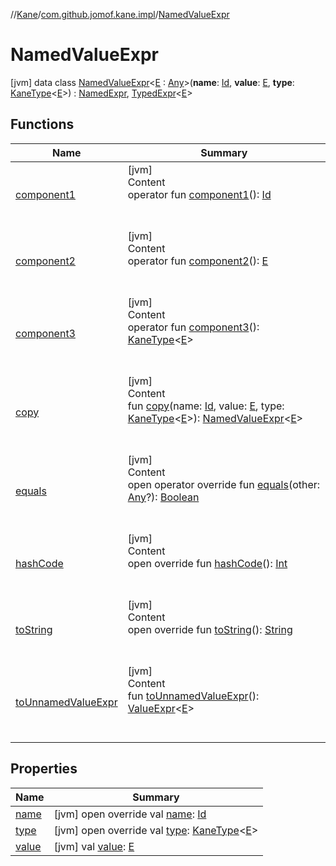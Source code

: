 //[Kane](../../index.md)/[com.github.jomof.kane.impl](../index.md)/[NamedValueExpr](index.md)



# NamedValueExpr  
 [jvm] data class [NamedValueExpr](index.md)<[E](index.md) : [Any](https://kotlinlang.org/api/latest/jvm/stdlib/kotlin/-any/index.html)>(**name**: [Id](../index.md#%5Bcom.github.jomof.kane.impl%2FId%2F%2F%2FPointingToDeclaration%2F%5D%2FClasslikes%2F-1834823388), **value**: [E](index.md), **type**: [KaneType](../../com.github.jomof.kane.impl.types/-kane-type/index.md)<[E](index.md)>) : [NamedExpr](../../com.github.jomof.kane/-named-expr/index.md), [TypedExpr](../../com.github.jomof.kane/-typed-expr/index.md)<[E](index.md)>    


## Functions  
  
|  Name|  Summary| 
|---|---|
| <a name="com.github.jomof.kane.impl/NamedValueExpr/component1/#/PointingToDeclaration/"></a>[component1](component1.md)| <a name="com.github.jomof.kane.impl/NamedValueExpr/component1/#/PointingToDeclaration/"></a>[jvm]  <br>Content  <br>operator fun [component1](component1.md)(): [Id](../index.md#%5Bcom.github.jomof.kane.impl%2FId%2F%2F%2FPointingToDeclaration%2F%5D%2FClasslikes%2F-1834823388)  <br><br><br>
| <a name="com.github.jomof.kane.impl/NamedValueExpr/component2/#/PointingToDeclaration/"></a>[component2](component2.md)| <a name="com.github.jomof.kane.impl/NamedValueExpr/component2/#/PointingToDeclaration/"></a>[jvm]  <br>Content  <br>operator fun [component2](component2.md)(): [E](index.md)  <br><br><br>
| <a name="com.github.jomof.kane.impl/NamedValueExpr/component3/#/PointingToDeclaration/"></a>[component3](component3.md)| <a name="com.github.jomof.kane.impl/NamedValueExpr/component3/#/PointingToDeclaration/"></a>[jvm]  <br>Content  <br>operator fun [component3](component3.md)(): [KaneType](../../com.github.jomof.kane.impl.types/-kane-type/index.md)<[E](index.md)>  <br><br><br>
| <a name="com.github.jomof.kane.impl/NamedValueExpr/copy/#kotlin.Any#TypeParam(bounds=[kotlin.Any])#com.github.jomof.kane.impl.types.KaneType[TypeParam(bounds=[kotlin.Any])]/PointingToDeclaration/"></a>[copy](copy.md)| <a name="com.github.jomof.kane.impl/NamedValueExpr/copy/#kotlin.Any#TypeParam(bounds=[kotlin.Any])#com.github.jomof.kane.impl.types.KaneType[TypeParam(bounds=[kotlin.Any])]/PointingToDeclaration/"></a>[jvm]  <br>Content  <br>fun [copy](copy.md)(name: [Id](../index.md#%5Bcom.github.jomof.kane.impl%2FId%2F%2F%2FPointingToDeclaration%2F%5D%2FClasslikes%2F-1834823388), value: [E](index.md), type: [KaneType](../../com.github.jomof.kane.impl.types/-kane-type/index.md)<[E](index.md)>): [NamedValueExpr](index.md)<[E](index.md)>  <br><br><br>
| <a name="kotlin/Any/equals/#kotlin.Any?/PointingToDeclaration/"></a>[equals](../../com.github.jomof.kane.impl.types/-double-algebraic-type/index.md#%5Bkotlin%2FAny%2Fequals%2F%23kotlin.Any%3F%2FPointingToDeclaration%2F%5D%2FFunctions%2F-1834823388)| <a name="kotlin/Any/equals/#kotlin.Any?/PointingToDeclaration/"></a>[jvm]  <br>Content  <br>open operator override fun [equals](../../com.github.jomof.kane.impl.types/-double-algebraic-type/index.md#%5Bkotlin%2FAny%2Fequals%2F%23kotlin.Any%3F%2FPointingToDeclaration%2F%5D%2FFunctions%2F-1834823388)(other: [Any](https://kotlinlang.org/api/latest/jvm/stdlib/kotlin/-any/index.html)?): [Boolean](https://kotlinlang.org/api/latest/jvm/stdlib/kotlin/-boolean/index.html)  <br><br><br>
| <a name="kotlin/Any/hashCode/#/PointingToDeclaration/"></a>[hashCode](../../com.github.jomof.kane.impl.types/-double-algebraic-type/index.md#%5Bkotlin%2FAny%2FhashCode%2F%23%2FPointingToDeclaration%2F%5D%2FFunctions%2F-1834823388)| <a name="kotlin/Any/hashCode/#/PointingToDeclaration/"></a>[jvm]  <br>Content  <br>open override fun [hashCode](../../com.github.jomof.kane.impl.types/-double-algebraic-type/index.md#%5Bkotlin%2FAny%2FhashCode%2F%23%2FPointingToDeclaration%2F%5D%2FFunctions%2F-1834823388)(): [Int](https://kotlinlang.org/api/latest/jvm/stdlib/kotlin/-int/index.html)  <br><br><br>
| <a name="com.github.jomof.kane.impl/NamedValueExpr/toString/#/PointingToDeclaration/"></a>[toString](to-string.md)| <a name="com.github.jomof.kane.impl/NamedValueExpr/toString/#/PointingToDeclaration/"></a>[jvm]  <br>Content  <br>open override fun [toString](to-string.md)(): [String](https://kotlinlang.org/api/latest/jvm/stdlib/kotlin/-string/index.html)  <br><br><br>
| <a name="com.github.jomof.kane.impl/NamedValueExpr/toUnnamedValueExpr/#/PointingToDeclaration/"></a>[toUnnamedValueExpr](to-unnamed-value-expr.md)| <a name="com.github.jomof.kane.impl/NamedValueExpr/toUnnamedValueExpr/#/PointingToDeclaration/"></a>[jvm]  <br>Content  <br>fun [toUnnamedValueExpr](to-unnamed-value-expr.md)(): [ValueExpr](../-value-expr/index.md)<[E](index.md)>  <br><br><br>


## Properties  
  
|  Name|  Summary| 
|---|---|
| <a name="com.github.jomof.kane.impl/NamedValueExpr/name/#/PointingToDeclaration/"></a>[name](name.md)| <a name="com.github.jomof.kane.impl/NamedValueExpr/name/#/PointingToDeclaration/"></a> [jvm] open override val [name](name.md): [Id](../index.md#%5Bcom.github.jomof.kane.impl%2FId%2F%2F%2FPointingToDeclaration%2F%5D%2FClasslikes%2F-1834823388)   <br>
| <a name="com.github.jomof.kane.impl/NamedValueExpr/type/#/PointingToDeclaration/"></a>[type](type.md)| <a name="com.github.jomof.kane.impl/NamedValueExpr/type/#/PointingToDeclaration/"></a> [jvm] open override val [type](type.md): [KaneType](../../com.github.jomof.kane.impl.types/-kane-type/index.md)<[E](index.md)>   <br>
| <a name="com.github.jomof.kane.impl/NamedValueExpr/value/#/PointingToDeclaration/"></a>[value](value.md)| <a name="com.github.jomof.kane.impl/NamedValueExpr/value/#/PointingToDeclaration/"></a> [jvm] val [value](value.md): [E](index.md)   <br>

